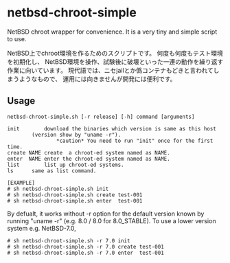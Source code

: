 <!-- -*- coding:utf-8 -*- -->
# netbsd-chroot-simple

NetBSD chroot wrapper for convenience. 
It is a very tiny and simple script to use.

NetBSD上でchroot環境を作るためのスクリプトです。
何度も何度もテスト環境を初期化し、
NetBSD環境を操作、試験後に破壊といった一連の動作を繰り返す作業に向いています。
現代語では、ニセjailとか僞コンテナもどきと言われてしまうようなもので、
運用には向きませんが開発には便利です。

## Usage

```
netbsd-chroot-simple.sh [-r release] [-h] command [arguments]

init		download the binaries which version is same as this host
		(version show by "uname -r").
                *caution* You need to run "init" once for the first time.
create NAME	create  a chroot-ed system named as NAME.
enter  NAME	enter the chroot-ed system named as NAME.
list		list up chroot-ed systems.
ls		same as list command.

[EXAMPLE]
# sh netbsd-chroot-simple.sh init
# sh netbsd-chroot-simple.sh create test-001
# sh netbsd-chroot-simple.sh enter  test-001
```
By defualt, it works without -r option for the default version 
known by running "uname -r" (e.g. 8.0 / 8.0 for 8.0_STABLE).
To use a lower version system e.g. NetBSD-7.0,
```
# sh netbsd-chroot-simple.sh -r 7.0 init
# sh netbsd-chroot-simple.sh -r 7.0 create test-001
# sh netbsd-chroot-simple.sh -r 7.0 enter  test-001
```
